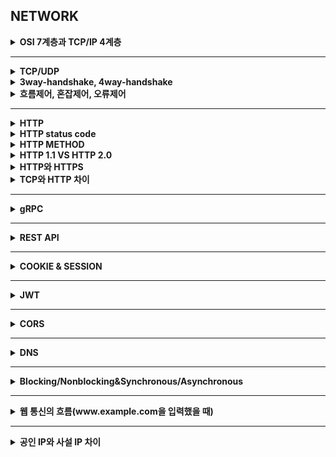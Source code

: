 ## NETWORK


<details>
    <summary><b>OSI 7계층과 TCP/IP 4계층</b></summary>

## 정리
![img.png](img.png)
### OSI 7 계층
- 계층별로 나눔으로써 단계를 통해 통신을 파악하고 오류가 생길 경우 해당 계층만 수정하면 되는 장점이 존재한다.
#### 애플리케이션 계층 : 7계층 응용 계층
- 사용자와 직접 상호작용하는 응용 프로그램들이 포함된 계층
#### 프레젠테이션 계층 : 6계층 표현 계층
- 데이터의 형식을 정의하는 계층
#### 세션 계층 : 5계층
- 컴퓨터끼리 통신을 하기 위해 세션을 만드는 계층
#### 트랜스포트 계층 : 4계층 전송계층
- 최종 수신 프로세스로 데이터의 전송을 담당하는 계층
#### 네트워크 계층 : 3계층
- 패킷의 전송을 담당하는 계층
#### 링크 계층 : 2계층 데이터링크계층
- 데이터의 물리적인 전송과 에러 검충, 흐름 제어를 담당하는 계층
#### 물리 계층 : 1계층 
- 데이터를 전기 신호로 바꿔주는 계층
### TCP/IP
- 실제 인터넷 통신에 사용되는 실용적인 모델
## 참조
- https://mangkyu.tistory.com/91
</details>

---

<details>
    <summary><b>TCP/UDP</b></summary>

## 정리
![img_5.png](img_5.png)

| 특징       | TCP                        | UDP                  |
|----------|----------------------------|----------------------|
| 연결 방식    | 연결형 서비스(3-way handshaking) | 비연결형 서비스             |
| 패킷 교환 방식 | 가상 회선 방식                   | 데이터그램 방식             |
| 전송 순서    | 전송 순서 보장                   | 전송 순서 보장 X           |
| 수신 여부 확인 | 수신 여부 확인                   | 수신 여부 확인 X           |
| 통신 방식    | 1:1 통신                     | 1:1 OR 1:N OR N:N 통신 |
| 신뢰성      | 높다                         | 낮다                   |
| 속도       | 느리다                        | 빠르다                  |

- 신뢰성이 중요한 파일 교환 같은 경우 TCP, 실시간성이 중요한 스트리밍에서는 UDP 사용

</details>

<details>
    <summary><b>3way-handshake, 4way-handshake</b></summary>

## 정리
### 3 way-handshake
- TCP 네트워크에서 통신을 하는 장치가 서로 연결이 잘 되었는지 확인하는 방법
- 송신자와 수신자는 총 3번에 걸쳐 데이터를 주고 받으며 통신이 가능한 상태임을 확인
- 양쪽 데이터 모두 데이터를 전송할 준비가 되었다는 것을 보장하고, 실제로 데이터 전달이 시작하기 전에 한쪽이 다른 쪽이 준비됐다는 것을 알수 있다록 한다.
#### 연결 과정 (Client A, Server B)
![img_1.png](img_1.png)
1. A -> B: SYN
2. B -> A: SYN + ACK
3. A -> B: SYN
- TCP 헤더에 Control Bit 이 존재한다.
    - 각각의 bit 은 `URG`, `ACK`, `PSH`, `RST`, `SYN`, `FIN` 의미를 가진다.
- 2-way 로 부족한 이유는?
    - TCP 는 양방향성이기 때문에 서버에서도 클라이언트에게 존재를 알리고 패킷을 보낼 수 있다는 신호를 보내야 한다.
- 초기 Sequence Number 를 난수로 하는 이유는?
    - 커넥션을 맺을 때 사용하는 포트는 유한하기 때문에 재사용될 수 있다.
    - 서버 측에서 패킷의 SYN 을 보고 패킷을 구분하는데 순차적인 숫자라면 이전의 커넥션으로부터 오는 패킷으로 인식할 수 있다.
### 4 way-handshake
- TCP 의 연결을 해제하는 과정
#### 연결 해제 과정(Client A, Server B)
1. A -> B: Fin
2. B -> A: ACK
3. B -> A: Fin
4. A -> B: ACK
- 바로 연결 해제를 하지 않고 잠시 기다린다.
- 서버 측에서 오류 때문에 ACK 를 받지 못할 경우 재전송을 위해서
- 왜 4단계일까?
    - 클라이언트가 데이터 전송을 마쳤다고 해도 서버에서는 아직 보낼 데이터가 남아있을 수도 있기 때문에 일단 Fin 에 대한 Ack 만 보내고, 데이터를 모두 전송한 후에 자신도 Fin 메시지를 보내기 때문이다.
## 참조
</details>

<details>
    <summary><b>흐름제어, 혼잡제어, 오류제어</b></summary>

## 정리
### 흐름 제어
- 송신 측과 수신 측 사이의 데이터 처리 속도 차이를 제어하기 위한 기법
- 송신 측의 데이터 처리 속도를 조절하여 수신자의 버퍼 오버플로우를 방지한다.
- 슬라이딩 윈도우 사용
### 혼잡 제어
- 네트워크 혼잡을 피하기 위해 송신측에서 보내는 데이터의 전송 속도를 제어하는 것
### 오류 제어
- 프레임이 손상되었거나 손실되었을 경우, 재전송을 통해 오류 복수
- 방법
    1. Stop-and-Wait
        - 수신 측에서 ACK 또는 NAK 을 보낸다.
        - 수신 측에서 받지 못한 경우 NAK 을 보내고 송신 측은 해당 데이터를 재전송한다.
        - 만약 분실된 경우 타임아웃을 체크하여 데이터를 재전송한다.
    2. Go-Back-N
        - 손상되거나 분실된 경우 확인된 마지막 프레임 이후로 모든 프레임 재전송
    3. Selective-Repeat
        - 손실된 프레임만 재전송
        - 별도의 재정렬을 수행
## 참조

</details>

---

<details>
    <summary><b>HTTP</b></summary>

## 정리
### HTTP
![img_3.png](img_3.png)
- Hyper Text Transfer Protocol 의 약자로 웹 상에서 클라이언트와 서버 간에 요청/응답으로 정보를 주고 받을 수 있는 프로토콜
#### 특징
- HTTP는 애플리케이션 레벨의 프로토콜로 TCP/IP 위에서 작동
- 주로 HTML 문서를 주고 받는다. -> 평문 데이터 전송
- TCP 와 UDP 를 사용하며 80 포트를 사용한다.
    - TCP 사용 -> HTTP/1, HTTP/2
    - UDP 사용 -> HTTP/3
- 비연결 지향: 클라이언트와 서버가 요청을 주고 받으면 바로 연결이 끊긴다.
- 무상태: 연결을 끊는 순간 통신이 종료되고 상태 정보를 유지하지 않는다. 즉 상태를 가지고 있지 않은 Stateless 프로토콜이다.
## 참조

</details>

<details>
    <summary><b>HTTP status code</b></summary>

## 정리
### HTTP status code
- 2xx: 요청 성공
- 3xx: redirection
- 4xx: client error
- 5xx: server error
## 참조

</details>

<details>
    <summary><b>HTTP METHOD</b></summary>

## 정리
### HTTP Method
![img_6.png](img_6.png)
- POST: 리소스 생성 및 요청된 데이터 처리 -> 데이터 추가 및 수정
- GET: 리소스 조회
- PUT: 리소스 대체 없을 시 생성
- PATCH: 리소스 수정
- DELETE: 리소스 삭제
### 멱등성
- 메서드를 여러 번 요청해도 결과가 같은 경우
- GET, PUT, DELETE 가 해당된다.
## 참조

</details>

<details>
    <summary><b>HTTP 1.1 VS HTTP 2.0</b></summary>

## 정리
#### 버전 별 특징
![img_2.png](img_2.png)
- HTTP/1
    - 연결 당 하나의 요청/응답을 처리하여 상당히 비효율적인 방식
    - 응답을 받아야만 다음 작업 처리
- HTTP/1.1
    - 커넥션당 하나의 요청을 처리
    - 파이프라이닝: 응답을 기다리지 않고 여러 개의 요청을 연속적으로 보낸다.
    - 커넥션 유지: Connection Keep-Alive 기능을 이용해 커넥션을 일정기간 동안 유지하는 기술이 존재한다.
    - 연관된 파일이 많을 경우 응답 속도가 느려진다.
- HTTP/2
    - 커넥션당 여러 개의 요청을 보냄(Multiplexed Streams) -> 하나의 커넥션으로 여러 개의 메세지를 순서 상관없이 동시에 주고 받을 수 있음
    - 리소스간의 의존관계를 확인해 우선순위를 판별해 응답한다.
    - Server Push: 서버는 클라이언트 요청에 대해 요청하지 않은 리소스도 보낼 수 있다.
## 참조

</details>

<details>
    <summary><b>HTTP와 HTTPS</b></summary>

## 정리
### HTTP
- 평문 데이터를 전송하는 프로토콜 -> 비밀번호/주민번호 등 보안 관련 데이터는 전송하면 안됨
- 이러한  문제를 해결하기 위해 HTTP에 암호화가 추가된 프로토콜인 HTTPS 등장

### HTTPS
- HyperText Transfer Protocol over Secure Socket Layer
- HTTP 의 보안이 강화된 버전의 프로토콜
#### 특징
- 443 포트 사용
- SSL, TLS(SSL 최신 버전)을 이용해 암호화
- 전송 계층과 응용 계층 사이에서 암호화된다.
- body 부분만 암호화한다.
- 장점
    - 네트워크 상에서 열람, 수정이 불가능하므로 안전하다.
- 단점
    - 암호화하는 추가 비용이 발생한다.
    - 인터넷 연결이 끊긴 경우 재인증 시간이 소요된다.
#### HTTPS 원리
- 공개키 + 대칭키 혼합 방식
1. A 에서 B 로 접속 요청
2. B 에서 A 로 공개키 전달
3. A 는 자신의 대칭키를 공개키로 암호화해서 B에게 전달
4. B 는 개인키로 복호화하여 A 의 대칭키를 얻음
5. 얻은 대칭키를 통해 암복호화
## 참조

</details>

<details>
    <summary><b>TCP와 HTTP 차이</b></summary>

## 정리
### TCP
- 연결형 서비스
- 3-way handshaking 과정을 통해 연결 설정
- 양방향 통신 가능
- 전송 계층(4) 프로토콜

### HTTP
- 비연결형 서비스
- 단방향 통신만 가능
- 응용 계층(7) 프로토콜

</details>

---


<details>
    <summary><b>gRPC</b></summary>

## 정리
### gRPC 란?
- Cloud Native Computing Foundation 에서 관리하는 오픈 소스 API 아키텍처 및 시스템
- 클라이언트 - 서버 통신은 클라이언트 API 요청이 로컬 작업이거나 요청이 내부 서버 코드인 것 처럼 작동
- 클라이언트는 서버의 프로세스로 요청을 전송
- 이 프로세스는 항상 원격 호출을 수신 대기 중인 상태로 유지
- 요청에는 직접적으로 호출할 서버 함수와 전달할 파라미터가 포함

</details>



---

<details>
    <summary><b>REST API</b></summary>

## 정리
### REST 란?
- Representational State Transfer 의 약자로 자원을 기반으로 설계하는 개발 아키텍처이다.
- URI 에 `자원`을 명시하고 `메서드`를 통해 자원에 대한 행동을 지정하며, 이에 대한 응답으로 자원의 `형태`를 지정할 수 있다.
### 구성요소
- Resource
    - 서버는 식별 가능한 ID 를 가지는 자원을 가지고 있다.
    - 클라이언트는 식별 가능한 ID 로 자원에 대한 요청을 보낼 수 있다.
    - 이는 URI 에 해당한다.
- Method
    - 서버에 요청을 보내기 위한 방식이다.
    - GET, POST, PUT, PATCH, DELETE 가 있다.
- Representation
    - 클라이언트와 서버가 데이터를 주고받는 형태를 의미한다.
    - JSON, XML, TEXT, RSS 등이 있다.
### 특징
- Uniform interface
    - 자원에 대한 요청 방식이 통일되고 일관된 형태를 의미한다.
    - 클라이언트의 플랫폼, 언어, 기술과 관계없이 일정한 형태를 가진다.
    - HTTP 를 사용하는 모든 플랫폼에서 사용가능하게 한다.
- Stateless
    - 각각의 요청을 별개의 것으로 인식하고 처리해야 한다.
    - 작업을 위한 상태정보를 저장 및 관리하지 않는다.
    - 서비스의 자유도가 높아지고, 서비스에서 불필요한 정보를 관리하지 않아 구현이 단순해진다.
- Cacheable
    - HTTP 프로토콜 표준에서 사용되는 Last-Modified Tag 또는 E-Tag 를 이용하여 캐싱을 구현할 수 있다.
- Client-Server Architecture
    - 서버는 API 를 제공하며, 클라이언트는 사용자 인증, Context 등을 직접 관리하는 등 역할을 확실히 구분하여 서로의 의존성을 줄인다.
- Self-Descriptiveness
    - Rest API 는 요청 메시지만 보고도 이를 쉽게 이해하도록 자체 표현 구조로 되어 있다.
- Layered System
    - Rest API 의 서버는 다중 계층으로 구성될 수 있다.
### 규칙
- URI 는 명사를 사용한다.
- 슬래시를 통해 계층 관계를 표현한다.
- URI 의 마지막에는 슬래시를 붙이지 않는다.
- URI 는 소문자로만 구성한다.
- 가독성을 위해 하이픈을 사용할 수 있다.
### 장단점
- 장점
    - HTTP 표준을 활용할 수 있다.
- 단점
    - 구현 브라우저에는 호환되지 않는 경우가 있다.
## 참조
- https://mangkyu.tistory.com/46
</details>

---

<details>
    <summary><b>COOKIE & SESSION</b></summary>

## 정리
### 쿠키와 세션의 필요성
- HTTP 의 Stateless 와 Connectionless 특징으로 각 요청 간 의존관계가 없다.
- 이 때문에 클라이언트는 요청마다 인증이 필요할 수 있다.
- 이를 방지하기 위해 쿠키와 세션으로 인증을 구현한다.
### COOKIE
- 웹 브라우저에 보관하는 데이터
- key-value 형태로 저장
#### 동작 방식
1. 웹 브라우저가 서버에 요청
2. 상태를 유지하고 싶은 값을 쿠키로 생성
3. HTTP 헤더에 담아 클라이언트에 응답
4. 이후 클라이언트는 헤더에 쿠키 값을 포함하여 요청
#### 쿠키 인증의 문제점
- 값을 그대로 내보이기 때문에 보안에 취약하다.
- 많은 양의 데이터를 담지 못한다.
### SESSION
- 서버에 저장되는 클라이언트의 상태 데이터
- 서버에서는 클라이언트를 구분하기 위해 고유 ID 를 할당한다.
#### 동작 방식
1. 클라이언트가 서버에 요청
2. 서버가 클라이언트에 ID 부여
3. 서버가 쿠키에 ID 를 포함해서 전송
4. 클라이언트는 웹브라우저를 닫기까지 요청에 ID 가 담겨있는 쿠기를 헤더에 넣어 전송
#### 쿠키에 비해 좋은 점
- 세션은 비교적 보완성이 좋다.
- 서버 사양에 따라 용량이 충분하다.
#### 세션 방식 문제점
- 사용자가 늘어날 수록 부하가 커짐
- 확장하기 힘듬. 서버를 확장하기 위한 비용이 크거나 세션 저장소를 분산시킬 경우 처리가 번거롭다.
## 참조
- https://mangkyu.tistory.com/55
- https://steady-coding.tistory.com/506
- https://velog.io/@jsj3282/%EC%BF%A0%ED%82%A4%EC%99%80-%EC%84%B8%EC%85%98%EC%9D%98-%EC%9E%A5%EB%8B%A8%EC%A0%90
</details>

---

<details>
    <summary><b>JWT</b></summary>

## 정리
### JWT
- Json Web Token 으로, Json 포맷을 이용하여 사용자에 대한 속성을 저장하는 Claim 기반의 Web Token 이다.
> Claim 이란 Json 에 있는 속성을 의미한다. 인증의 경우에는 비밀번호나 아이디라고 볼 수 있다.
### 구조
- Header, Payload, Signature 로 구성된다.
- 각 부분은 Json 형태로 되어 있으며, Base64 URL 로 인코딩되어 있다.
> Base64 URL: 이진 데이터를 문자 코드에 영향을 받지 않는 ASCII 영역의 문자들로 바꾸는 인코딩 방식으로 특히 URL 에 사용될 수 있는 `+`, `/` 값들을 `-`, `_` 로 바꾸어 웹으로 전송할 때 안전하다.
- 각 부분은 `.`으로 구분된다.
- Header: 토큰의 타입을 지정하고, Signature 를 해싱하기 위한 알고리즘 방식을 지정한다.
- Payload: 토큰에서 사용할 정보의 조각들인 클레임이 담겨있다.
- Signature: 토큰을 인코딩하거나 유효성 검증을 할 때 사용하는 암호화 코드이다.
### 토큰 기반 인증은 왜 필요할까?
- 기존 세션 방식으로는 사용자가 늘어날 수록 서버의 부담이 커진다.
- 토큰을 통해 인증할 경우 상태를 유지하지 않으므로 확장성에 부담이 적어진다.
### 장단점
- 장점
    - 서버 확장이 용이하다.
    - 쿠키로 전달하지 않으므로 보안이 우수하다.
    - 선택적인 퀀한 허용이 가능하다.
- 단점
    - 토큰 자체에 정보를 담고 있으므로 이 때문에 보안이 취약해질 수 있다. 이를 위해 유효 시간을 짧게 가져야 한다.
    - 토큰이 한번 만들어지면 임의로 삭제나 제어가 불가능하다.
### Refresh Token
#### 왜 사용할까?
- 토큰 자체가 탈취될 경우 안에 담긴 정보를 볼 수 있다.
- 이를 방지하기 위해 유효시간을 짧게 가져간다.
- 하지만, 유효시간을 짧게 할 경우 인증을 자주 해야하는 단점이 생겼다.
- 이를 방지하기 위해 Refresh Token 이 사용되었다.
#### 개념
- 기존 토큰을 Access Token 이라고 하고, 이는 유효 시간을 굉장히 짧게 가져간다. 또한 사용자 확인의 용도로 사용된다.
- 반면 Refresh Token 은 유효 시간을 길게 가져가고, 재발급을 위한 용도로 사용된다.
#### 재발급 과정
1. 로그인 시 Access Token 과 Refresh Token 모두 발급한다.
    - 서버에는 Refresh Token 만 저장하고, 클라이언트에 Access Token 과 Refresh Token 을 보낸다.
2. 사용자 인증이 필요한 경우 토큰을 검사한다.
    1. Access Token 과 Refresh Token 모두 만료된 경우
        - 재로그인
    2. Access Token 은 유효, Refresh Token 은 만료된 경우
        - Access Token 을 검증하여 Refresh Token 재발급
    3. Access Token 은 만료, Refresh Token 은 유효한 경우
        - Refresh Token 을 검증하여 Access Token 재발급
    4. Access Token 과 Refresh Token 모두 유효한 경우
        - 정상 처리
3. 로그아웃 시 Access Token 과 Refresh Token 을 모두 만료시킨다.
## 참조
- https://mangkyu.tistory.com/55
- https://inpa.tistory.com/entry/WEB-%F0%9F%93%9A-Access-Token-Refresh-Token-%EC%9B%90%EB%A6%AC-feat-JWT
</details>

---

<details>
    <summary><b>CORS</b></summary>

## 정리
### CORS
- 도메인이 다른 사이트가 자원에 대해 접근할 수 있는 권한을 부여하는 체제이다.
### 출처란
- Protocol + Host + Port 를 출처라 한다.
- https://www.google.com:443
### 동작 방식
#### 단순 요청
- GET, HEAD, POST 요청만 가능
- Accept, Accept-Language, Content-Language 헤더만 변경
- Content-Type 이 application/x-www-form-urlencoded, multipart/form-data, text/plain 이 중 하나인 것
- 통신 과정
1. 서버로 요청
2. 서버의 응답으로 온 Access-Control-Request-Headers 값과 브라우저가 요청한 Origin 을 비교하여 유효한 요청이면 리소스 응답
    - 만약 유효하지 않다면 브라우저가 이를 막고 에러를 발생시킨다.
#### preflight 요청
- 요청 헤더 목록
    - Origin
    - Access-Control-Request-Method
        - 실제 요청에서 어떤 메서드를 사용할 것인지
    - Access-Control-Request-Headers
        - 실제 요청에서 어떤 header 를 사용할 것인지
- 응답 헤더 목록
- Access-Control-Allow-Origin
    - 브라우저가 해당 origin 이 자원에 접근할 수 있도록 허용
    - `*` 은 모든 origin 허용
- Access-Control-Expose-Headers
    - 브라우저가 액세스할 수 있는 서버 화이트리스트 헤더를 허용
- Access-Control-Max-Age
    - 얼마나 오랫동안 preflight 요청이 캐싱 될 수 있는지
- Access-Control-Allow-Credentials
    - 요청에 대한 응답이 노출될 수 있는지
    - preflight 요청에 대한 응답의 일부로 사용되는 경우 실제 자격 증명을 사용하여 실제 요청을 수행할 수 있는지 확인
- Access-Control-Allow-Methods
    - preflight 요청에 대한 대한 응답으로 허용되는 메서드들
- Access-Control-Allow-Headers
    - preflight 요청에 대한 대한 응답으로 실제 요청 시 사용할 수 있는 HTTP 헤더를 나타냄
- 통신 과정
1. Origin 헤더에 현재 요청하는 origin 과 Access-Control-Request-Method 헤더에 요청하는 HTTP 메서드, Access-Control-Request-Headers 요청 시 사용할 헤더를 담아 OPTIONS 메서드로 서버에 요청
2. 브라우저는 서버의 응답을 받아 헤더를 살펴보고 유효한 요청인지 확인
    - 만약 유효하지 않다면 요청은 중단되고 에러 발생
    - 만약 유효하다면 원래 보내려던 요청 전송
### SOP
- Same-Origin policy
- 다른 출처에 의한 자원 접근을 막는 정책
## 참조

</details>

---

<details>
    <summary><b>DNS</b></summary>

## 정리
### DNS
- IP 주소를 도메인 이름으로 바꿔주는 서버 또는 시스템
- 512 bytes 가 넘어가지 않는 패킷만 전송 가능
- DNS 는 계층적으로 관리한다.
### DNS 종류
- 권한이 없는 네임 서버
    - Recursive DNS
        - IP 주소를 캐싱해놓는 서버
        - ISP, 구글 DNS 등등
- 권한이 있는 네임 서버
    - Root DNS
        - ICANN 이 직접 관리하는 서버로, TLD DNS 서버의 IP 주소들을 저장해두고 안내하는 역할 수행
    - TLD DNS
        - 도메인 등록 기관이 관리하는 서버, Authoritative DNS 를 안내하는 역할 수행
    - Authoritative DNS
        - 실제 개인 도메인의 IP 주소가 관리되는 서버
#### UDP 를 사용하는 이유가 뭘까?
- 빠른 속도
    - 연결 설정 비용이 없기 때문에
- 패킷 사이즈가 작기 때문에 패킷 유실이 적다.
- 연결 상태를 유지할 필요가 없다.
### 질의 메시지
- Query Name String
    - 요청하고자 하는 도메인 이름
    - www.naver.com
- Type
    - 질의의 데이터 타입
    - 응답 정보의 내용이 달라진다.
    - A
- Class
    - 질의의 클래스
    - IN (현재는 인터넷만 사용)
### 동작 과정
1. 브라우저에 도메인 네임을 입력하면, ISP (Recursive DNS)에서 도메인 주소에 해당하는 IP 주로를 요청한다.
2. 만약 캐시 데이터가 있으면 바로 반환하고 아니면 Root DNS 에게 어디로 가야하는지 요청한다.
3. Root DNS 는 TLD DNS 주소로 안내한다.
4. ISP 는 TLD DNS 에게 어디로 가야하는지 요청한다.
5. TLD DNS 는 Authorize DNS 주소로 안내한다.
6. ISP 는 Authorize DNS 의 주소를 캐시로 기억하고 이를 브라우저에게 안내한다.
## 참조

</details>

---

<details>
    <summary><b>Blocking/Nonblocking&Synchronous/Asynchronous</b></summary>

## 정리
### Blocking/Nonblocking
- 다른 주체가 작업할 때 자신의 제어권이 있는지 없는지 구분
#### Blocking
- 함수를 호출하면 제어권을 넘기는 방식
- 호출된 함수가 종료될 때까지 작업을 기다린다.
#### Nonblocking
- 호출된 함수의 작업이 끝나지 않아도 제어권을 건내주는 방식
- 호출된 함수가 종료될 때까지 기다리지 않고 작업을 진행한다.
### Synchronous/Asynchronous
- 호출된 함수의 작업 완료를 따져 작업을 시작하는지 구분
#### Synchronous
- 호출된 함수의 작업이 완료되면 호출한 함수 마저 실행
#### Asynchronous
- 호출된 함수의 작업이 완료되지 않더라도 호출한 함수 마저 실행
- 작업 완료를 기다리지 않는다.
## 참조
- https://steady-coding.tistory.com/531
</details>

---

<details>
    <summary><b>웹 통신의 흐름(www.example.com을 입력했을 때)</b></summary>

## 정리
![img_4.png](img_4.png)
1. 사용자가 브라우저에 URL 입력
2. 브라우저는 URL 에 대응하는 IP 를 캐시에서 확인한다.
3. 없으면 라우터, ISP 캐시를 확인하고 모두 없으면 DNS 를 통해 IP 주소를 찾는다.
4. TCP/IP 연결 -> 3 way handshaking
5. HTTP 요청 전송 -> 서버로 전송
6. 서버는 HTTP 프로토콜을 활용해 HTTP 응답 메시지 생성
7. 브라우저는 서버로부터 받은 응답 메시지를 출력하여 사용자가 볼 수 있도록 한다.


</details>

---

<details>
    <summary><b>공인 IP와 사설 IP 차이</b></summary>

## 정리
- 공인 IP
  - 전세계에서 유일한 Ip로 ISP(인터넷 서비스 공급자)가 제공하는 IP주소
  - 외부에 공개되어 있기 때문에 인터넷에 연결된 다른 장비로부터 접근이 가능하다.
  - 그에 따라 방화벽 등과 같은 보안 설정 필수
- 사설 IP
  - 어떤 네트워크 안에서 사용되는 IP주소
  - IPV4의 부족으로 인해 모든 네트워크가 공인 IP를 사용하는 것이 불가능하기 때문에 네트워크 안에서 라우터를 통해 할당받는 가상의 주소이다.
  - 별도의 설정없이는 외부에서 접근 불가


</details>
